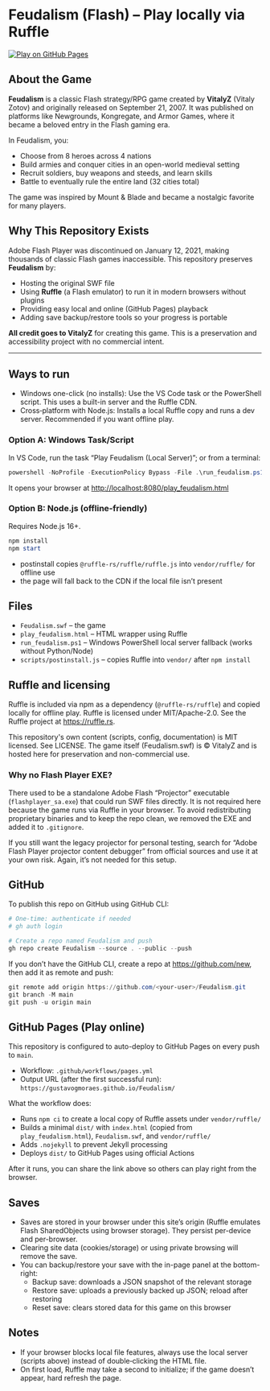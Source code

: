 # Feudalism (Flash) – Play locally via Ruffle

[![Play on GitHub Pages](https://img.shields.io/badge/Play-GitHub%20Pages-blue?style=for-the-badge&logo=github)](https://gustavogmoraes.github.io/Feudalism/)

## About the Game

**Feudalism** is a classic Flash strategy/RPG game created by **VitalyZ** (Vitaly Zotov) and originally released on September 21, 2007. It was published on platforms like Newgrounds, Kongregate, and Armor Games, where it became a beloved entry in the Flash gaming era.

In Feudalism, you:

- Choose from 8 heroes across 4 nations
- Build armies and conquer cities in an open-world medieval setting
- Recruit soldiers, buy weapons and steeds, and learn skills
- Battle to eventually rule the entire land (32 cities total)

The game was inspired by Mount & Blade and became a nostalgic favorite for many players.

## Why This Repository Exists

Adobe Flash Player was discontinued on January 12, 2021, making thousands of classic Flash games inaccessible. This repository preserves **Feudalism** by:

- Hosting the original SWF file
- Using **Ruffle** (a Flash emulator) to run it in modern browsers without plugins
- Providing easy local and online (GitHub Pages) playback
- Adding save backup/restore tools so your progress is portable

**All credit goes to VitalyZ** for creating this game. This is a preservation and accessibility project with no commercial intent.

---

## Ways to run

- Windows one-click (no installs): Use the VS Code task or the PowerShell script. This uses a built-in server and the Ruffle CDN.
- Cross‑platform with Node.js: Installs a local Ruffle copy and runs a dev server. Recommended if you want offline play.

### Option A: Windows Task/Script

In VS Code, run the task “Play Feudalism (Local Server)”; or from a terminal:

```powershell
powershell -NoProfile -ExecutionPolicy Bypass -File .\run_feudalism.ps1
```

It opens your browser at <http://localhost:8080/play_feudalism.html>

### Option B: Node.js (offline‑friendly)

Requires Node.js 16+.

```powershell
npm install
npm start
```

- postinstall copies `@ruffle-rs/ruffle/ruffle.js` into `vendor/ruffle/` for offline use
- the page will fall back to the CDN if the local file isn’t present

## Files

- `Feudalism.swf` – the game
- `play_feudalism.html` – HTML wrapper using Ruffle
- `run_feudalism.ps1` – Windows PowerShell local server fallback (works without Python/Node)
- `scripts/postinstall.js` – copies Ruffle into `vendor/` after `npm install`

## Ruffle and licensing

Ruffle is included via npm as a dependency (`@ruffle-rs/ruffle`) and copied locally for offline play. Ruffle is licensed under MIT/Apache-2.0. See the Ruffle project at <https://ruffle.rs>.

This repository's own content (scripts, config, documentation) is MIT licensed. See LICENSE. The game itself (Feudalism.swf) is © VitalyZ and is hosted here for preservation and non-commercial use.

### Why no Flash Player EXE?

There used to be a standalone Adobe Flash “Projector” executable (`flashplayer_sa.exe`) that could run SWF files directly. It is not required here because the game runs via Ruffle in your browser. To avoid redistributing proprietary binaries and to keep the repo clean, we removed the EXE and added it to `.gitignore`.

If you still want the legacy projector for personal testing, search for “Adobe Flash Player projector content debugger” from official sources and use it at your own risk. Again, it’s not needed for this setup.

## GitHub

To publish this repo on GitHub using GitHub CLI:

```powershell
# One-time: authenticate if needed
# gh auth login

# Create a repo named Feudalism and push
gh repo create Feudalism --source . --public --push
```

If you don’t have the GitHub CLI, create a repo at <https://github.com/new>, then add it as remote and push:

```powershell
git remote add origin https://github.com/<your-user>/Feudalism.git
git branch -M main
git push -u origin main
```

## GitHub Pages (Play online)

This repository is configured to auto-deploy to GitHub Pages on every push to `main`.

- Workflow: `.github/workflows/pages.yml`
- Output URL (after the first successful run): `https://gustavogmoraes.github.io/Feudalism/`

What the workflow does:

- Runs `npm ci` to create a local copy of Ruffle assets under `vendor/ruffle/`
- Builds a minimal `dist/` with `index.html` (copied from `play_feudalism.html`), `Feudalism.swf`, and `vendor/ruffle/`
- Adds `.nojekyll` to prevent Jekyll processing
- Deploys `dist/` to GitHub Pages using official Actions

After it runs, you can share the link above so others can play right from the browser.

## Saves

- Saves are stored in your browser under this site’s origin (Ruffle emulates Flash SharedObjects using browser storage). They persist per-device and per-browser.
- Clearing site data (cookies/storage) or using private browsing will remove the save.
- You can backup/restore your save with the in-page panel at the bottom-right:
  - Backup save: downloads a JSON snapshot of the relevant storage
  - Restore save: uploads a previously backed up JSON; reload after restoring
  - Reset save: clears stored data for this game on this browser

## Notes

- If your browser blocks local file features, always use the local server (scripts above) instead of double‑clicking the HTML file.
- On first load, Ruffle may take a second to initialize; if the game doesn’t appear, hard refresh the page.
